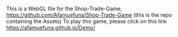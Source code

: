 This is a WebGL file for the Shop-Trade-Game, https://github.com/Afamuefuna/Shop-Trade-Game (this is the repo containing the Assets)
To play this game, please click on this link https://afamuefuna.github.io/Demo/
